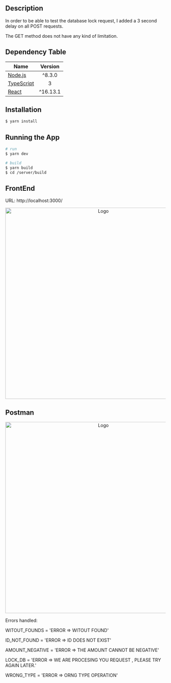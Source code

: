 
## Description

In order to be able to test the database lock request, I added a 3 second delay on all POST requests.

The GET method does not have any kind of limitation.



## Dependency Table
| Name        | Version           |
| ------------- |:-------------: |
| [Node.js](https://nodejs.org)      | ^8.3.0      |
| [TypeScript](https://www.typescriptlang.org) | 3      |
| [React](https://es.reactjs.org/) | ^16.13.1     |


## Installation

```bash
$ yarn install
```

## Running the App

```bash
# run
$ yarn dev

# build
$ yarn build
$ cd /server/build
```


## FrontEnd

URL: http://localhost:3000/


<p align="center">
  <img src="https://miro.medium.com/max/1400/1*r-UR2jA0fkNqU8OyC1g-cQ.png" width="600" alt="Logo" />
</p>


## Postman 


<p align="center">
  <img src="https://miro.medium.com/max/1400/1*UYEGsbo99M8jlx4DWZgqng.png" width="600" alt="Logo" />
</p>

Errors handled:

 WITOUT_FOUNDS = 'ERROR => WITOUT FOUND'

 ID_NOT_FOUND = 'ERROR => ID DOES NOT EXIST'

 AMOUNT_NEGATIVE = 'ERROR => THE AMOUNT CANNOT BE NEGATIVE'

 LOCK_DB = 'ERROR => WE ARE PROCESING YOU REQUEST , PLEASE TRY AGAIN LATER.'
 
 WRONG_TYPE = 'ERROR => ORNG TYPE OPERATION'